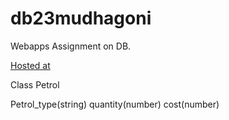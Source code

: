 # db23mudhagoni
Webapps Assignment on DB.


[Hosted at](https://db23mudhagoni.herokuapp.com/)


Class Petrol

Petrol_type(string)
quantity(number)
cost(number)
